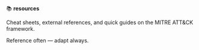 📚 **resources**

Cheat sheets, external references, and quick guides on the MITRE ATT&CK framework.

Reference often — adapt always.

